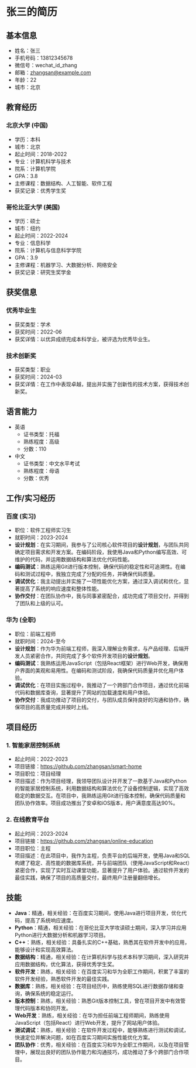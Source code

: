 
# 张三的简历

## 基本信息
- 姓名：张三
- 手机号码：13812345678
- 微信号：wechat_id_zhang
- 邮箱：zhangsan@example.com
- 年龄：22
- 城市：北京

## 教育经历
### 北京大学 (中国)
- 学历：本科
- 城市：北京
- 起止时间：2018-2022
- 专业：计算机科学与技术
- 院系：计算机学院
- GPA：3.8
- 主修课程：数据结构、人工智能、软件工程
- 获奖记录：优秀学生奖

### 哥伦比亚大学 (美国)
- 学历：硕士
- 城市：纽约
- 起止时间：2022-2024
- 专业：信息科学
- 院系：计算机与信息科学学院
- GPA：3.9
- 主修课程：机器学习、大数据分析、网络安全
- 获奖记录：研究生奖学金

## 获奖信息
### 优秀毕业生
- 获奖类型：学术
- 获奖时间：2022-06
- 获奖详情：以优异成绩完成本科学业，被评选为优秀毕业生。

### 技术创新奖
- 获奖类型：职业
- 获奖时间：2024-03
- 获奖详情：在工作中表现卓越，提出并实施了创新性的技术方案，获得技术创新奖。

## 语言能力
- 英语
  - 证书类型：托福
  - 熟练程度：高级
  - 分数：110
- 中文
  - 证书类型：中文水平考试
  - 熟练程度：母语
  - 分数：优秀

## 工作/实习经历
### 百度 (实习)
- 职位：软件工程师实习生
- 就职时间：2023-2024
- **设计规划**：在实习期间，我参与了公司核心软件项目的**设计规划**，与团队共同确定项目需求和开发方案。在编码阶段，我使用Java和Python编写高效、可维护的代码，并运用数据结构和算法优化代码性能。
- **编码测试**：熟练运用Git进行版本控制，确保代码的稳定性和可追溯性。在编码和测试过程中，我独立完成了分配的任务，并确保代码质量。
- **调试优化**：我主动提出并实施了一项性能优化方案，通过深入调试和优化，显著提高了系统的响应速度和整体性能。
- **协作交付**：在团队协作中，我与同事紧密配合，成功完成了项目交付，并得到了团队和上级的认可。

### 华为 (全职)
- 职位：前端工程师
- 就职时间：2024-至今
- **设计规划**：作为华为前端工程师，我深入理解业务需求，与产品经理、后端开发人员紧密合作，共同完成了多个软件开发项目的**设计规划**。
- **编码测试**：我熟练运用JavaScript（包括React框架）进行Web开发，确保用户界面的美观和易用性。在编码和测试阶段，我确保代码质量并优化用户体验。
- **调试优化**：在项目实施过程中，我推动了一个跨部门合作项目，通过优化前端代码和数据库查询，显著提升了网站的加载速度和用户体验。
- **协作交付**：我成功推动了项目的交付，与团队成员保持良好的沟通和协作，确保项目的高质量完成并按时上线。

## 项目经历
### 1. 智能家居控制系统
- 起止时间：2022-2023
- 项目链接：https://github.com/zhangsan/smart-home
- 项目职位：项目经理
- 项目描述：作为项目经理，我领导团队设计并开发了一款基于Java和Python的智能家居控制系统，利用数据结构和算法优化了设备控制逻辑，实现了高效稳定的数据交互。在项目中，我熟练运用Git进行版本控制，确保代码质量和团队协作效率。项目成功推出了安卓和iOS版本，用户满意度高达90%。

### 2. 在线教育平台
- 起止时间：2023-2024
- 项目链接：https://github.com/zhangsan/online-education
- 项目职位：主程
- 项目描述：在此项目中，我作为主程，负责平台的后端开发，使用Java和SQL构建了稳定、高性能的数据库系统，并与前端团队（使用JavaScript和React）紧密合作，实现了实时互动课堂功能，显著提升了用户体验。通过软件开发的最佳实践，确保了项目的高质量交付，最终用户注册量翻倍增长。

## 技能
- **Java**：精通，相关经验：在百度实习期间，使用Java进行项目开发，优化代码，提高了系统响应速度。
- **Python**：精通，相关经验：在哥伦比亚大学攻读硕士期间，深入学习并应用Python进行大数据分析和机器学习项目。
- **C++**：熟练，相关经验：具备扎实的C++基础，熟悉其在软件开发中的应用，能够设计和实现高效算法。
- **数据结构**：精通，相关经验：在计算机科学与技术本科学习期间，深入研究并应用数据结构，优化算法，获得优秀学生奖。
- **软件开发**：熟练，相关经验：在百度实习和华为全职工作期间，积累了丰富的软件开发经验，熟悉软件开发的最佳实践。
- **数据库**：熟练，相关经验：在项目经历中，熟练使用SQL进行数据存储和查询，确保系统的稳定运行。
- **版本控制**：熟练，相关经验：熟悉Git版本控制工具，曾在项目开发中有效管理代码版本和协同开发。
- **Web开发**：熟练，相关经验：在华为担任前端工程师期间，熟练使用JavaScript（包括React）进行Web开发，提升了网站用户体验。
- **测试调试**：熟练，相关经验：在软件开发过程中，能够熟练进行测试和调试，快速定位并解决问题，如在百度实习期间实施性能优化方案。
- **团队协作**：优秀，相关经验：在百度实习和华为全职工作期间，以及在项目管理中，展现出良好的团队协作能力和沟通技巧，成功推动了多个跨部门合作项目。
